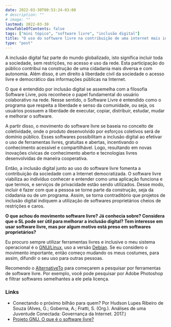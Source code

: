 ```yaml
---
date: 2022-03-30T00:53:24-03:00
# description: ""
# image: ""
lastmod: 2022-03-30
showTableOfContents: false
tags: ["mini tópico", "software livre", "inclusão digital"]
title: "O uso do software livre na contribuição de uma internet mais inclusiva"
type: "post"
---
```


A inclusão digital faz parte do mundo globalizado, isto significa incluir toda
a sociedade, sem restrições, no acesso e uso da rede. Esta participação do
público contribui na construção de uma cidadania mais diversa e com autonomia.
Além disso, é um direito à liberdade civil da sociedade o acesso livre e
democrático das informações públicas na Internet.

O que é entendido por inclusão digital se assemelha com a filosofia Software
Livre, pois reconhece o papel fundamental do usuário colaborativo na rede.
Nesse sentido, o Software Livre é entendido como o programa que respeita a
liberdade e senso da comunidade, ou seja, os usuários possuem a liberdade de
executar, copiar, distribuir, estudar, mudar e melhorar o software.

A partir disso, o movimento do software livre se baseia no conceito de
coletividade, onde o produto desenvolvido por esforços coletivos será de
domínio público. Esses softwares possibilitam a inclusão digital ao efetivar
o uso de ferramentas livres, gratuitas e abertas, incentivando o conhecimento
acessível e compartilhável. Logo, resultando em novas inovações cívicas de
conhecimento aberto e tecnologias livres desenvolvidas de maneira cooperativa.

Então, a inclusão digital junto ao uso do software livre fomenta a contribuição
da sociedade com a Internet democratizada. O software livre viabiliza ao
indivíduo conhecer e entender como uma aplicação funciona e que termos, e
serviços de privacidade estão sendo utilizados. Desse modo, incluir é fazer
com que a pessoa se torne parte da construção, seja da cidadania ou de um
programa. Assim, se torna contraditório que projetos de inclusão digital
indiquem a utilização de softwares proprietários cheios de restrições e caros.

**O que achou do movimento software livre? Já conhecia sobre?
Considera que o SL pode ser útil para melhorar a inclusão digital?
Tem interesse em usar software livre, mas por algum motivo está preso em 
softwares proprietários?**

Eu procuro sempre utilizar ferramentas livres e inclusive o meu sistema
operacional é o [GNU/Linux](https://www.gnu.org/), uso a versão 
[Debian](https://www.debian.org/). Se eu considero o movimento importante, 
então começo mudando os meus costumes, para assim, difundir o seu
uso para outras pessoas.

Recomendo o [AlternativeTo](https://alternativeto.net/) para começarem a 
pesquisar por ferramentas de software livre. Por exemplo, você pode 
pesquisar por Adobe Photoshop e filtrar softwares semelhantes a ele 
pela licença.

### Links

- Conectando o próximo bilhão para quem? Por Hudson Lupes Ribeiro de Souza
(Alves, G.; Goberna, A.; Fratti, S. (Org.). Análises de uma Juventude
Conectada: Governança da Internet. 2017.)
- [Projeto GNU. O que é o software livre?](https://www.gnu.org/philosophy/free-sw.pt-br.html)